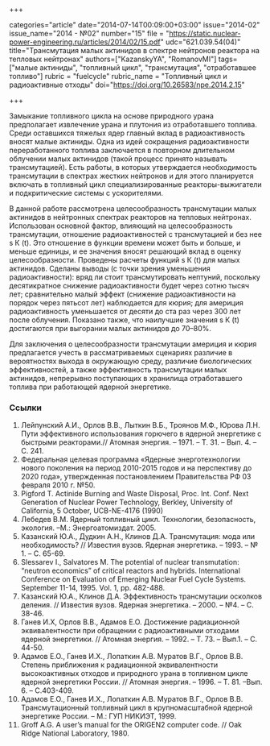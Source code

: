 +++

categories="article"
date="2014-07-14T00:09:00+03:00"
issue="2014-02"
issue_name="2014 - №02"
number="15"
file = "https://static.nuclear-power-engineering.ru/articles/2014/02/15.pdf"
udc="621.039.54(04)"
title="Трансмутация малых актинидов в спектре нейтронов реактора на тепловых нейтронах"
authors=["KazanskyYA", "RomanovMI"]
tags=["малые актиниды", "топливный цикл", "трансмутация", "отработавшее топливо"]
rubric = "fuelcycle"
rubric_name = "Топливный цикл и радиоактивные отходы"
doi="https://doi.org/10.26583/npe.2014.2.15"

+++

Замыкание топливного цикла на основе природного урана предполагает извлечение урана и плутония из отработавшего топлива. Среди оставшихся тяжелых ядер главный вклад в радиоактивность вносят малые актиниды. Одна из идей сокращения радиоактивности переработанного топлива заключается в повторном длительном облучении малых актинидов (такой процесс принято называть трансмутацией). Есть работы, в которых утверждается необходимость трансмутации в спектрах жестких нейтронов и для этого планируется включать в топливный цикл специализированные реакторы-выжигатели и подкритические системы с ускорителями.

В данной работе рассмотрена целесообразность трансмутации малых актинидов в нейтронных спектрах реакторов на тепловых нейтронах. Использован основной фактор, влияющий на целесообразность трансмутации, отношение радиоактивностей с трансмутацией и без нее ѕ К (t). Это отношение в функции времени может быть и больше, и меньше единицы, и ее значения вносят решающий вклад в оценку целесообразности. Проведены расчеты функций ѕ К (t) для малых актинидов. Сделаны выводы (с точки зрения уменьшения радиоактивности): вряд ли стоит трансмутировать нептуний, поскольку десятикратное снижение радиоактивности будет через сотню тысяч лет; сравнительно малый эффект (снижение радиоактивности на порядок через пятьсот лет) наблюдается для кюрия; для америция радиоактивность уменьшается от десяти до ста раз через 300 лет после облучения. Показано также, что наилучшие значения ѕ К (t) достигаются при выгорании малых актинидов до 70–80%.

Для заключения о целесообразности трансмутации америция и кюрия предлагается учесть в рассматриваемых сценариях различие в вероятностях выхода в окружающую среду, различие биологических эффективностей, а также эффективность трансмутации малых актинидов, непрерывно поступающих в хранилища отработавшего топлива при работающей ядерной энергетике.

### Ссылки

1. Лейпунский А.И., Орлов В.В., Лыткин В.Б., Троянов М.Ф., Юрова Л.Н. Пути эффективного использования горючего в ядерной энергетике с быстрыми реакторами.// Атомная энергия. – 1971. – Т. 31. – Вып. 4. – С. 241.
2. Федеральная целевая программа «Ядерные энерготехнологии нового поколения на период 2010-2015 годов и на перспективу до 2020 года», утвержденная постановлением Правительства РФ 03 февраля 2010 г. №50.
3. Pigford Т. Actinide Burning and Waste Disposal, Proc. Int. Conf. Next Generation of Nuclear Power Technology, Berkley, University of California, 5 October, UCB-NE-4176 (1990)
4. Лебедев В.М. Ядерный топливный цикл. Технологии, безопасность, экология. –М.: Энергоатомиздат. 2005.
5. Казанский Ю.А., Дудкин А.Н., Клинов Д.А. Трансмутация: мода или необходимость? // Известия вузов. Ядерная энергетика. – 1993. – № 1. – С. 65-69.
6. Slessarev I., Salvatores M. The potential of nuclear transmutation: “neutron economics” of critical reactors and hybrids. International Conference on Evaluation of Emerging Nuclear Fuel Cycle Systems. September 11-14, 1995. Vol. 1, pp. 482-488.
7. Казанский Ю.А., Клинов Д.А. Эффективность трансмутации осколков деления. // Известия вузов. Ядерная энергетика. – 2000. – №4. – С. 38-46.
8. Ганев И.Х, Орлов В.В., Адамов Е.О. Достижение радиационной эквивалентности при обращении с радиоактивными отходами ядерной энергетики. // Атомная энергия. – 1992. – Т. 73. – Вып.1. – С. 44-50.
9. Адамов Е.О., Ганев И.Х., Лопаткин А.В. Муратов В.Г., Орлов В.В. Степень приближения к радиационной эквивалентности высокоактивных отходов и природного урана в топливном цикле ядерной энергетики России. // Атомная энергия. – 1996. – Т. 81. –Вып. 6. – С.403-409.
10. Адамов Е.О., Ганев И.Х., Лопаткин А.В. Муратов В.Г., Орлов В.В. Трансмутационный топливный цикл в крупномасштабной ядерной энергетике России. – М.: ГУП НИКИЭТ, 1999.
11. Groff A.G. A user’s manual for the ORIGEN2 computer code. // Oak Ridge National Laboratory, 1980.